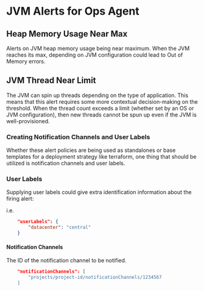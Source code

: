 # JVM Alerts for Ops Agent

## Heap Memory Usage Near Max

Alerts on JVM heap memory usage being near maximum. When the JVM reaches its max, depending on JVM configuration could lead to Out of Memory errors.

## JVM Thread Near Limit

The JVM can spin up threads depending on the type of application. This means that this alert requires some more contextual decision-making on the threshold. When the thread count exceeds a limit (whether set by an OS or JVM configuration), then new threads cannot be spun up even if the JVM is well-provisioned.

### Creating Notification Channels and User Labels

Whether these alert policies are being used as standalones or base templates for a deployment strategy like terraform, one thing that should be utilized is notification channels and user labels.

### User Labels

Supplying user labels could give extra identification information about the firing alert:

i.e.

```json
    "userLabels": {
        "datacenter": "central"
    }
```

#### Notification Channels

The ID of the notification channel to be notified.

```json
    "notificationChannels": [
        "projects/project-id/notificationChannels/1234567
    ]
```
